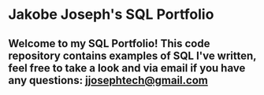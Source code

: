 # Jakobe Joseph's SQL Portfolio

## Welcome to my SQL Portfolio! This code repository contains examples of SQL I've written, feel free to take a look and via email if you have any questions: jjosephtech@gmail.com
